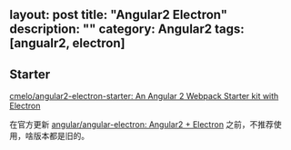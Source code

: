 layout: post
title: "Angular2 Electron"
description: ""
category: Angular2
tags: [angualr2, electron]
---

## Starter

[cmelo/angular2-electron-starter: An Angular 2 Webpack Starter kit with Electron](https://github.com/cmelo/angular2-electron-starter)

在官方更新 [angular/angular-electron: Angular2 + Electron](https://github.com/angular/angular-electron) 之前，不推荐使用，啥版本都是旧的。
